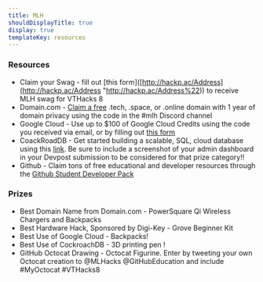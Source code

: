 ```yaml
---
title: MLH
shouldDisplayTitle: true
display: true
templateKey: resources
---
```

### Resources
- Claim your Swag - fill out [this form]([http://hackp.ac/Address](http://hackp.ac/Address "http://hackp.ac/Address%22)) to receive MLH swag for VTHacks 8 
- Domain.com - [Claim a free]( http://hackp.ac/domain) .tech, .space, or .online domain with 1 year of domain privacy using the code in the #mlh Discord channel 
- Google Cloud - Use up to $100 of Google Cloud Credits using the code you received via email, or by filling out [this form](http://hackp.ac/GoogleCloudCredits)
- CoackRoadDB - Get started building a scalable, SQL, cloud database using this [link](http://hackp.ac/CockroachDB). Be sure to include a screenshot of your admin dashboard in your Devpost submission to be considered for that prize category!!
- Github - Claim tons of free educational and developer resources through the [Github Student Developer Pack](http://hackp.ac/github)

### Prizes
- Best Domain Name from Domain.com - PowerSquare Qi Wireless Chargers and Backpacks 
- Best Hardware Hack, Sponsored by Digi-Key - Grove Beginner Kit 
- Best Use of Google Cloud - Backpacks!
- Best Use of CockroachDB - 3D printing pen !
 - GitHub Octocat Drawing - Octocat Figurine. Enter by tweeting your own Octocat creation to @MLHacks @GitHubEducation and include #MyOctocat #VTHacks8
